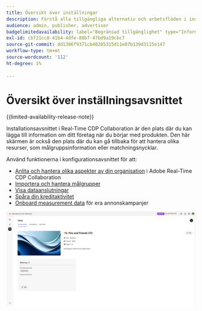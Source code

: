 ```yaml
---
title: Översikt över inställningar
description: Förstå alla tillgängliga alternativ och arbetsflöden i installationsavsnittet för Adobe Real-Time CDP Collaboration
audience: admin, publisher, advertiser
badgelimitedavailability: label="Begränsad tillgänglighet" type="Informative" url="https://helpx.adobe.com/se/legal/product-descriptions/real-time-customer-data-platform-collaboration.html newtab=true"
exl-id: cbf21cc8-41b4-4dfe-88b7-47bd9a19cbc7
source-git-commit: dd1386f9371cb40285315d11e07b139d3115e147
workflow-type: tm+mt
source-wordcount: '112'
ht-degree: 1%

---
```


# Översikt över inställningsavsnittet

{{limited-availability-release-note}}

Installationsavsnittet i Real-Time CDP Collaboration är den plats där du kan lägga till information om ditt företag när du börjar med produkten. Den här skärmen är också den plats där du kan gå tillbaka för att hantera olika resurser, som målgruppsinformation eller matchningsnycklar.

Använd funktionerna i konfigurationsavsnittet för att:

* [Anlita och hantera olika aspekter av din organisation](/help/guide/setup/onboard-organization.md) i Adobe Real-Time CDP Collaboration
* [Importera och hantera målgrupper](/help/guide/setup/onboard-audiences.md)
* [Visa dataanslutningar](/help/guide/setup/manage-data-connection.md)
* [Spåra din kreditaktivitet](/help/guide/setup/my-activity.md)
* [Onboard measurement data](/help/guide/setup/onboard-measurement-data.md) för era annonskampanjer

<!--

* [Import and manage identity crosswalks](/help/guide/setup/identity-crosswalk.md) *(not part of the beta release)*

-->

![Konfigurationssida](/help/assets/setup/setup-page.png)
